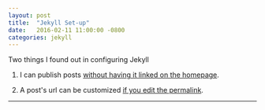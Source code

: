 ```yaml
---
layout: post
title:  "Jekyll Set-up"
date:   2016-02-11 11:00:00 -0800
categories: jekyll
---
```



Two things I found out in configuring Jekyll

1. I can publish posts [without having it linked on the homepage](http://kellysutton.com/2015/02/18/public-drafts-with-jekyll.html).

2. A post's url can be customized [if you edit the permalink](http://stackoverflow.com/questions/8664675/how-to-customize-jekylls-url).


---